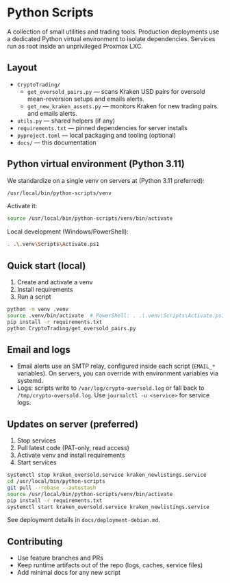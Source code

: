 # Python Scripts

A collection of small utilities and trading tools. Production deployments use a dedicated Python virtual environment to isolate dependencies. Services run as root inside an unprivileged Proxmox LXC.

## Layout

- `CryptoTrading/`
  - `get_oversold_pairs.py` — scans Kraken USD pairs for oversold mean-reversion setups and emails alerts.
  - `get_new_kraken_assets.py` — monitors Kraken for new trading pairs and emails alerts.
- `utils.py` — shared helpers (if any)
- `requirements.txt` — pinned dependencies for server installs
- `pyproject.toml` — local packaging and tooling (optional)
- `docs/` — this documentation

## Python virtual environment (Python 3.11)

We standardize on a single venv on servers at (Python 3.11 preferred):

```bash
/usr/local/bin/python-scripts/venv
```

Activate it:

```bash
source /usr/local/bin/python-scripts/venv/bin/activate
```

Local development (Windows/PowerShell):

```bash
. .\.venv\Scripts\Activate.ps1
```

## Quick start (local)

1. Create and activate a venv
2. Install requirements
3. Run a script

```bash
python -m venv .venv
source .venv/bin/activate  # PowerShell: . .\.venv\Scripts\Activate.ps1
pip install -r requirements.txt
python CryptoTrading/get_oversold_pairs.py
```

## Email and logs

- Email alerts use an SMTP relay, configured inside each script (`EMAIL_*` variables). On servers, you can override with environment variables via systemd.
- Logs: scripts write to `/var/log/crypto-oversold.log` or fall back to `/tmp/crypto-oversold.log`. Use `journalctl -u <service>` for service logs.

## Updates on server (preferred)

1) Stop services
2) Pull latest code (PAT-only, read access)
3) Activate venv and install requirements
4) Start services

```bash
systemctl stop kraken_oversold.service kraken_newlistings.service
cd /usr/local/bin/python-scripts
git pull --rebase --autostash
source /usr/local/bin/python-scripts/venv/bin/activate
pip install -r requirements.txt
systemctl start kraken_oversold.service kraken_newlistings.service
```

See deployment details in `docs/deployment-debian.md`.

## Contributing

- Use feature branches and PRs
- Keep runtime artifacts out of the repo (logs, caches, service files)
- Add minimal docs for any new script
